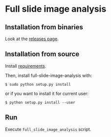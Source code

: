 # Full slide image analysis

## Installation from binaries

Look at the [releases page](https://github.com/Vozf/full-slide-image-analysis/releases).

## Installation from source


[//]: # "todo: add pip installation"

Install [requirements](requirements.txt). 

Then, install full-slide-image-analysis with:

```
$ sudo python setup.py install
```

or if you want to install it for current user:

```
$ python setup.py install --user
```

## Run

Execute `full_slide_image_analysis` script.

